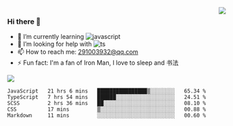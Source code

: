 <img align='right' src='https://github-readme-stats.vercel.app/api?username=niaogege&show_icons=true&theme=radical'/>

### Hi there 👋

- 🌱 I’m currently learning ![javascript](https://img.shields.io/badge/javacript-learn-orange)
- 🤔 I’m looking for help with ![ts](https://img.shields.io/badge/ts-learn-yellow)
- 📫 How to reach me: 291003932@qq.com
- ⚡ Fun fact:  I'm a fan of Iron Man, I love to sleep and 书法

![](https://github-readme-stats.vercel.app/api/top-langs/?username=niaogege&layout=compact)

<!--START_SECTION:waka-->
```text
JavaScript   21 hrs 6 mins   ████████████████▒░░░░░░░░   65.34 % 
TypeScript   7 hrs 54 mins   ██████░░░░░░░░░░░░░░░░░░░   24.51 % 
SCSS         2 hrs 36 mins   ██░░░░░░░░░░░░░░░░░░░░░░░   08.10 % 
CSS          17 mins         ▒░░░░░░░░░░░░░░░░░░░░░░░░   00.88 % 
Markdown     11 mins         ░░░░░░░░░░░░░░░░░░░░░░░░░   00.60 % 
```
<!--END_SECTION:waka-->
